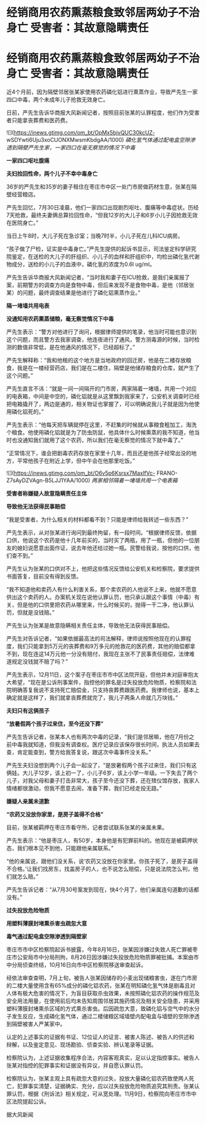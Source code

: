 # 经销商用农药熏蒸粮食致邻居两幼子不治身亡 受害者：其故意隐瞒责任

# 经销商用农药熏蒸粮食致邻居两幼子不治身亡 受害者：其故意隐瞒责任

近4个月前，因为隔壁邻居张某家使用农药磷化铝进行熏蒸作业，导致严先生一家四口中毒，两个未成年儿子抢救无效身亡。

日前，严先生告诉华商报大风新闻记者，按照目前张某的认罪程度，他们作为受害者只能拿丧葬费和医药费。

![](https://inews.gtimg.com/om_bt/OpMx5bjvQUC30kcUZ-
wSDYwti6Uju3xoCUONXMwsmKbdgAA/1000) _磷化氢气体通过配电盒空隙渗透到隔壁严先生家，一家四口在毫无察觉的情况下中毒_

**一家四口呕吐腹痛**

**夫妇捡回性命，两个儿子不幸中毒身亡**

36岁的严先生和35岁的妻子租住在枣庄市中区一处门市房做药材生意，张某在隔壁经营粮店。

严先生回忆，7月30日凌晨，他们一家四口出现剧烈呕吐、腹痛等中毒症状。历经7天抢救，最终夫妻俩总算捡回性命，“但我12岁的大儿子和6岁小儿子因抢救无效在医院身亡。”

当日上午8时，大儿子死在急诊室；当晚7时半，小儿子死在儿科ICU病房。

“孩子做了尸检，证实是中毒身亡。”严先生提供的起诉书显示，司法鉴定科学研究院鉴定，在送检的大儿子的肝组织、小儿子的血样和肝组织中，均检出磷化氢代谢物成分，送检的小儿子的血液中，磷化氢的浓度为0.6l
ug/ml。

严先生告诉华商报大风新闻记者，“当时我和妻子在ICU抢救，是我们亲属报了案，前期警方的调查方向是食物中毒，但后来发现不是食物中毒，是他（邻居张某）的问题，最终调查结果是他进行了磷化铝熏蒸作业。”

**隔一堵墙共用电表**

**没通知用农药熏蒸储粮，毫无察觉情况下中毒**

严先生表示：“警方对他进行了询问，根据律师提供的笔录，他当时可能也意识到这个问题，而且警方去我家调查，他连夜进行了通风，警方测毒源的时候，当时检测的数值非常低，是在他通风的情况下，已经超标了。”

严先生解释称：“我和他租的这个地方是当地政府的回迁房，他是在二楼存放粮食，我是在一楼经营药店，我们是在二楼住，隔壁是他储存粮食的仓库，就产生了这个问题。”

严先生直言不讳：“就是一间一间隔开的门市房，两家隔着一堵墙，共用一个对应的电表箱，中间是中空的，磷化铝就是从这里飘到我家来了，公安机关调查时已经把电箱撬开了，两边是通的，相关物证也掌握了，可以明确说我儿子就是因为他使用磷化铝死的。”

严先生表示：“他每天把车辆就停在这里，不赶集的时候就从事粮食粗加工，淘洗个粮食。他使用磷化铝就是为了防虫防鼠，他具体什么时候熏蒸的我不知道，他当时也没通知我们就用了这个农药，所以我们在毫无察觉的情况下就中毒了。”

“正常情况下，谁会把剧毒农药存放在家里十几年，而且还是他孩子经常出没的地方，平常他孩子在附近上学，但中午会在他那里吃饭。”

![](https://inews.gtimg.com/om_bt/O6v5p6Ksrsx7MaxlfVc-
FRANO-Z7sAyDZVAgn-B5LJJ1YAA/1000) _两家相邻隔着一堵墙共用一个电表箱_

**受害者称嫌疑人故意隐瞒责任主体**

**导致他无法获得民事赔偿**

“我是受害者，为什么相关的材料都看不到？只能是律师给我转述一些东西？”

严先生表示，从对张某进行询问到最终拘留，有一段时间。“根据律师反馈，依据口供，他说这个农药是他十几年前买的，当时买了两瓶，用了一瓶，但他的一位朋友的媳妇说愿意出面作证，说去年他还给过她一瓶。民警给我说，按他的口供，他们查不到。”

严先生认为张某的口供对不上，他把这些情况反馈给公安机关和检察院，要求提供书面答复，目前没有得到反馈。

“我不知道他和卖药人有什么利害关系，那个卖农药的人他说不上来，他就不愿意供出这个卖药的人。办案机关现在说他认罪认罚，他只承认跟这个事情（中毒）有关，但是他的口供里把农药从哪里来，什么时候买的，抛得一干二净，他认罪认罚，但就是没钱赔。”

严先生认为张某是故意隐瞒相关责任主体，导致他无法获得民事赔偿。

严先生对告诉记者，“如果依据最高法的司法解释，律师说按照他现在的认罪程度，我们只能拿到5万元的丧葬费和9万多元的抢救花的医药费，其他的赔偿都拿不到，现在连这14万元他一分没有赔付，我现在主张不了民事责任赔偿，法律难道规定没钱就不赔了吗？”

严先生表示，12月11日，这个案子在枣庄市市中区法院开庭，但他并未对庭审抱太大希望，“现在是公诉刑事案件，指控他的罪名是过失投放危险物质，检察院和法院明确答复我说不支持死亡赔偿金，只支持丧葬费跟医药费。我律师也说，基本上确定就是这样了，我们就拿丧葬费就完了，我儿子两条人命就几万块钱。”

**夫妇只有这俩孩子**

**“放暑假两个孩子过来住，至今还没下葬”**

严先生告诉记者，张某本人也有两次中毒的记录，“我们是邻居嘛，他在7月份之前中毒我就知道，但我没有调查权。医疗记录应该保存很长时间，执法人员如果去查，肯定能查到，警方给我答复说，跟这次中毒事件没关系。”

严先生夫妇没想到两个儿子会一起没了，“是放暑假两个孩子过来住，我们只有这俩娃。大儿子12岁，该上初一了，小儿子6岁，该上小学一年级。一下失去了两个儿子，对我父母和妻子打击非常大，孩子至今还没下葬，还在殡仪馆存放，我家人情绪都很激动，但我不愿意去闹，准备下葬，我们已经走投无路。”

**嫌疑人亲属未道歉**

**“农药又没放你家里，是房子盖得不合格”**

目前，张某被羁押在枣庄市看守所，记者尝试联系张某的亲属未果。

严先生表示：“他是枣庄人，有50岁，本身他是有犯罪前科的。他现在是被羁押状态，我们根本见不到他，只能跟他亲属联系。”

“他的亲属说，跟他们没关系，说‘农药又没放在你家里。你孩子死了，是房子盖得不合格。’让我们找房东，找盖房子的人，也不说怎么赔偿，只是说法院怎么判，他们就怎么赔。”

严先生告诉记者：“从7月30号案发到现在，快4个月了，他们亲属连句道歉的话都没有。”

**过失投放危险物质**

**用塑料薄膜封堵熏杀害虫疏忽大意**

**毒气通过配电盒空隙渗透到隔壁家**

枣庄市市中区检察院起诉书披露，今年8月16日，张某因涉嫌过失致人死亡罪被枣庄市公安局市中分局刑拘，8月26日因涉嫌过失投放危险物质罪被批捕。本案由市中分局侦查终结，10月16日向市中区检察院移送审查起诉。

经依法审查查明，7月上旬，被告人张某因储存的小麦出现储粮害虫，遂在门市房的二楼大量使用含有65%成分的磷化铝农药，张某在明知磷化氢气体是剧毒且对人体有极大危害的情况下，为盲目获取杀虫效果，未按照磷化铝农药的操作规范及安全用法用量，在使用前后均未告知周围邻居其施药情况及相关安全隐患，并采用塑料薄膜封堵熏杀区域的方式熏杀害虫。后因疏忽大意，致磷化铝与空气中的水分子发生反应，生成磷化氢气体，通过二楼储粮区域墙壁内配电盒与墙壁的空隙渗透到隔壁被害人严某家中。

认定的上述事实的证据有书证、12位证人的证言、被害人陈述、被告人的供述和辩解，以及鉴定意见、现场勘验、侦查实验、辨认笔录等证据。

检察院认为，上述证据收集程序合法，内容客观真实，足以认定指控事实。被告人张某对指控的犯罪事实和证据没有异议，并自愿认罪认罚。

检察院认为，张某主观上具有疏忽大意的过失，投放大量磷化铝农药致使两人死亡，犯罪事实清楚，证据确实、充分，应以过失投放危险物质追究其刑责。张某认罪认罚，根据《刑诉法》相关规定，可从宽处理。11月9日，检察院向枣庄市市中区法院提起公诉。

据大风新闻

